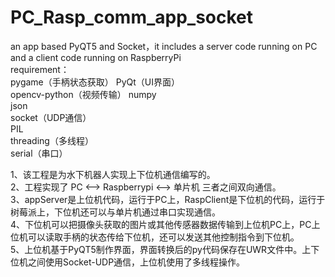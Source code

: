 # PC_Rasp_comm_app_socket
an app based PyQT5 and Socket，it includes a server code running on PC and a client code running on RaspberryPi  
requirement：  
pygame（手柄状态获取）
PyQt（UI界面）  
opencv-python（视频传输）
numpy  
json  
socket（UDP通信）  
PIL  
threading（多线程）  
serial（串口）  

1、该工程是为水下机器人实现上下位机通信编写的。   
2、工程实现了 PC <--> Raspberrypi <--> 单片机 三者之间双向通信。   
3、appServer是上位机代码，运行于PC上，RaspClient是下位机的代码，运行于树莓派上，下位机还可以与单片机通过串口实现通信。   
4、下位机可以把摄像头获取的图片或其他传感器数据传输到上位机PC上，PC上位机可以读取手柄的状态传给下位机，还可以发送其他控制指令到下位机。   
5、上位机基于PyQT5制作界面，界面转换后的py代码保存在UWR文件中。上下位机之间使用Socket-UDP通信，上位机使用了多线程操作。
